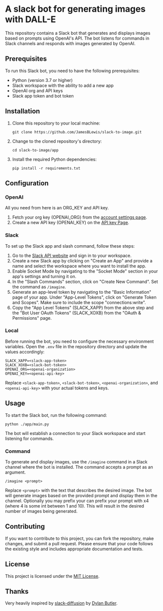 # A slack bot for generating images with DALL-E


This repository contains a Slack bot that generates and displays images based on prompts using OpenAI's API. The bot listens for commands in Slack channels and responds with images generated by OpenAI.

## Prerequisites

To run this Slack bot, you need to have the following prerequisites:

- Python (version 3.7 or higher)
- Slack workspace with the ability to add a new app
- OpenAI org and API keys
- Slack app token and bot token

## Installation

1. Clone this repository to your local machine:

   ```
   git clone https://github.com/JamesBLewis/slack-to-image.git
   ```

2. Change to the cloned repository's directory:

   ```
   cd slack-to-image/app
   ```

3. Install the required Python dependencies:

   ```
   pip install -r requirements.txt
   ```

## Configuration

### OpenAI

All you need from here is an ORG_KEY and API key.

1. Fetch your org key (OPENAI_ORG) from the [account settings page](https://platform.openai.com/account/org-settings).
2. Create a new API key (OPENAI_KEY) on the [API key Page](https://platform.openai.com/account/api-keys).

### Slack

To set up the Slack app and slash command, follow these steps:

1. Go to the [Slack API website](https://api.slack.com/apps?new_app=1) and sign in to your workspace.
2. Create a new Slack app by clicking on "Create an App" and provide a name and select the workspace where you want to install the app.
3. Enable Socket Mode by navigating to the "Socket Mode" section in your app's settings and turning it on.
4. In the "Slash Commands" section, click on "Create New Command". Set the command as `/imagine`.
5. Generate an app-level token by navigating to the "Basic Information" page of your app. Under "App-Level Tokens", click on "Generate Token and Scopes". Make sure to include the scope "connections:write".
6. Copy the "App Level Tokens" (SLACK_XAPP) from the above step and the "Bot User OAuth Tokens" (SLACK_XOXB) from the "OAuth & Permissions" page.

### Local

Before running the bot, you need to configure the necessary environment variables. Open the `.env` file in the repository directory and update the values accordingly:

```plaintext
SLACK_XAPP=<slack-app-token>
SLACK_XOXB=<slack-bot-token>
OPENAI_ORG=<openai-organization>
OPENAI_KEY=<openai-api-key>
```

Replace `<slack-app-token>`, `<slack-bot-token>`, `<openai-organization>`, and `<openai-api-key>` with your actual tokens and keys.

## Usage

To start the Slack bot, run the following command:

```
python ./app/main.py
```

The bot will establish a connection to your Slack workspace and start listening for commands.

### Command

To generate and display images, use the `/imagine` command in a Slack channel where the bot is installed. The command accepts a prompt as an argument.

```
/imagine <prompt>
```

Replace `<prompt>` with the text that describes the desired image. The bot will generate images based on the provided prompt and display them in the channel. Optionally you may prefix your can prefix your prompt with x4 (where 4 is some int between 1 and 10). This will result in the desired number of images being generated.

## Contributing

If you want to contribute to this project, you can fork the repository, make changes, and submit a pull request. Please ensure that your code follows the existing style and includes appropriate documentation and tests.

## License

This project is licensed under the [MIT License](LICENSE).

## Thanks

Very heavily inspired by [slack-diffusion](https://github.com/dbut2/slack-diffusion) by [Dylan Butler](https://github.com/dbut2).

